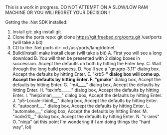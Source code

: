 This is a work in progress.
DO NOT ATTEMPT ON A SLOW/LOW RAM MACHINE OR YOU WILl REGRET YOUR DECISION !

Getting the .Net SDK installed:

1. Install git:   pkg install git
2. Clone the ports repo:   git clone https://git.freebsd.org/ports.git /usr/ports  (will take a bit)
4. CD to the .Net ports dir:  cd /usr/ports/lang/dotnet
5. Build/install:  make install clean (will take a bit)
   A. First you will see a long download
   B. You will then be presented with 2 dialog boxes in succession. Accept the defaults on both by hitting the Enter key.
   C. Wait through the long build process.
   D. You'll see a "gnugrp-3.11" dialog box.  Accept the defaults by hitting Enter.
   E. "krb5-____" dialog box will come up. Accept the defaults by hitting Enter.
   F. "gmake____" dialog box, Accept the defaults by hitting Enter.
   G. "m4____" dialog box, Accept the defaults by hitting Enter.
   H. "texinfo_____"  dialog box, Accept the defaults by hitting Enter.
   I. "help2man_____"  dialog box, Accept the defaults by hitting Enter.
   J. "p5-Locale-libintl__" dialog box, Accept the defaults by hitting Enter.
   K. "autoconf___"  dialog box, Accept the defaults by hitting Enter.
   L. "automake___" dialog box, Accept the defaults by hitting Enter.
   M. "node20__" dialog box, Accept the defaults by hitting Enter.
   N. "c-ares"
   O. "ninja"
   (at this point I'm wondering if I am doing things the "hard way", lol)
   
